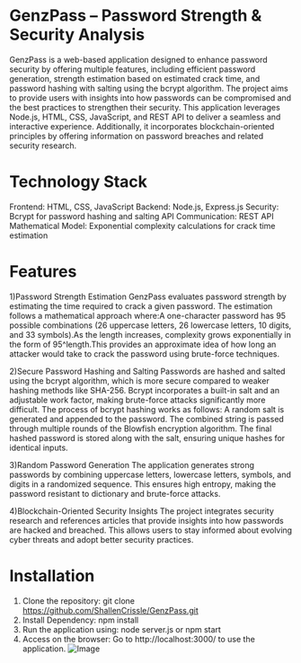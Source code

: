 # GenzPass – Password Strength & Security Analysis
  GenzPass is a web-based application designed to enhance password security by offering multiple features, including efficient password generation, strength estimation based on estimated crack time, and password hashing with salting using the bcrypt algorithm. The project aims to provide users with insights into how passwords can be compromised and the best practices to strengthen their security.
    This application leverages Node.js, HTML, CSS, JavaScript, and REST API to deliver a seamless and interactive experience. Additionally, it incorporates blockchain-oriented principles by offering information on password breaches and related security research.
# Technology Stack
  Frontend: HTML, CSS, JavaScript
  Backend: Node.js, Express.js
  Security: Bcrypt for password hashing and salting
  API Communication: REST API
  Mathematical Model: Exponential complexity calculations for crack time estimation
# Features
   1)Password Strength Estimation
     GenzPass evaluates password strength by estimating the time required to crack a given password. The estimation follows a mathematical approach where:A one-character password has 95 possible combinations (26 uppercase letters, 26 lowercase letters, 10 digits, and 33 symbols).As the length increases, complexity grows exponentially in the form of 95^length.This provides an approximate idea of how long an attacker would take to crack the password using brute-force techniques.
     
   2)Secure Password Hashing and Salting
     Passwords are hashed and salted using the bcrypt algorithm, which is more secure compared to weaker hashing methods like SHA-256. Bcrypt incorporates a built-in salt and an adjustable work factor, making brute-force attacks significantly more difficult.
     The process of bcrypt hashing works as follows:
     A random salt is generated and appended to the password.
     The combined string is passed through multiple rounds of the Blowfish encryption algorithm.
     The final hashed password is stored along with the salt, ensuring unique hashes for identical inputs.
     
  3)Random Password Generation
     The application generates strong passwords by combining uppercase letters, lowercase letters, symbols, and digits in a randomized sequence. This ensures high entropy, making the password resistant to dictionary and brute-force attacks.
     
  4)Blockchain-Oriented Security Insights
    The project integrates security research and references articles that provide insights into how passwords are hacked and breached. This allows users to stay informed about evolving cyber threats and adopt better security practices.

  # Installation
  1) Clone the repository: git clone https://github.com/ShallenCrissle/GenzPass.git
  2) Install Dependency: npm install
  3) Run the application using: node server.js or npm start
  4) Access on the browser: Go to http://localhost:3000/ to use the application.
![Image](https://github.com/user-attachments/assets/cc3789c9-9093-46d3-b179-454b4022ce47)

